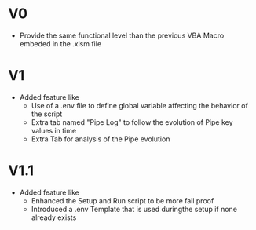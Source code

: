 # V0
- Provide the same functional level than the previous VBA Macro embeded in the .xlsm file
# V1
- Added feature like
    - Use of a .env file to define global variable affecting the behavior of the script
    - Extra tab named "Pipe Log" to follow the evolution of Pipe key values in time
    - Extra Tab for analysis of the Pipe evolution
# V1.1
- Added feature like
    - Enhanced the Setup and Run script to be more fail proof
    - Introduced a .env Template that is used duringthe setup if none already exists